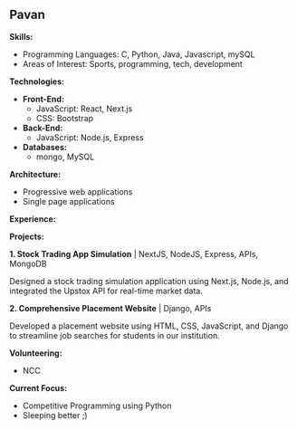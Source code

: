 ## Pavan

**Skills:**

* Programming Languages: C, Python, Java, Javascript, mySQL
* Areas of Interest: Sports, programming, tech, development

**Technologies:**

* **Front-End:**
    * JavaScript: React, Next.js
    * CSS: Bootstrap
* **Back-End:**
    * JavaScript: Node.js, Express
* **Databases:**
    * mongo, MySQL

**Architecture:**

* Progressive web applications
* Single page applications

**Experience:**

**Projects:**

**1. Stock Trading App Simulation** | NextJS, NodeJS, Express, APIs, MongoDB

Designed a stock trading simulation application using Next.js, Node.js, and integrated the Upstox API for real-time market data.

**2. Comprehensive Placement Website** | Django, APIs

Developed a placement website using HTML, CSS, JavaScript, and Django to streamline job searches for students in our institution.

**Volunteering:**

* NCC

**Current Focus:**

* Competitive Programming using Python
* Sleeping better ;)
